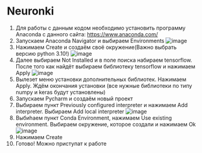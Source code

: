 # Neuronki
1. Для работы с данным кодом необходимо установить программу Anaconda с данного сайта: https://www.anaconda.com/
2. Запускаем Anaconda Navigator и выбираем Environments ![image](https://github.com/pda9/Neuronki/assets/39908010/476b2165-5e99-4879-bc02-fb09b528f765)
3. Нажимаем Create и создаём своё окружение(Важно выбрать версию python 3.10!) ![image](https://github.com/pda9/Neuronki/assets/39908010/002c58d6-2269-4847-b62b-b09a35a9b141)
4. Далее выбираем Not Installed и в поле поиска набираем tensorflow. После того как найдёт выбираем библиотеку tensorflow и нажимаем Apply ![image](https://github.com/pda9/Neuronki/assets/39908010/e5a2fe16-2e55-40a1-a841-052326b9d906)
5. Вылезет меню установки дополнительных библиотек. Нажимаем Apply. Ждём окончания установки (все нужные библиотеки по типу numpy и keras будут установлены)
6. Запускаем Pycharm и создаём новый проект
7. Выбираем пункт Previously configured interpreter и нажимаем Add interpreter. Выбираем Add local interpreter ![image](https://github.com/pda9/Neuronki/assets/39908010/f1a56a3d-4ede-43c2-ba4e-94ecbe84ed03)
8. Выбиhаем пункт Conda Environment, нажимаем Use existing environment. Выбираем окружение, которое создали и нажимаем Ok ![image](https://github.com/pda9/Neuronki/assets/39908010/01b8e480-20b8-4e7a-aeac-e1041fbab39b)
9. Нажимаем Create
10. Готово! Можно приступат к работе
